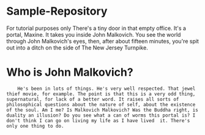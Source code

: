 # Sample-Repository
For tutorial purposes only
    There's a tiny door in that empty  office. It's a portal, Maxine. It  takes you inside John Malkovich.  You see the world through John
		    Malkovich's eyes, then, after about fifteen minutes, you're spit out into a ditch on the side of The New Jersey  Turnpike.
        
# Who is John Malkovich?
        He's been in lots of things. He's very well respected. That jewel thief movie, for example. The point is that this is a very odd thing, supernatural, for lack of a better word. It raises all sorts of philosophical questions about the nature of self, about the existence of the soul. Am I me? Is Malkovich Malkovich? Was the Buddha right, is duality an illusion? Do you see what a can of worms this portal is? I don't think I can go on living my life as I have lived  it. There's only one thing to do.

